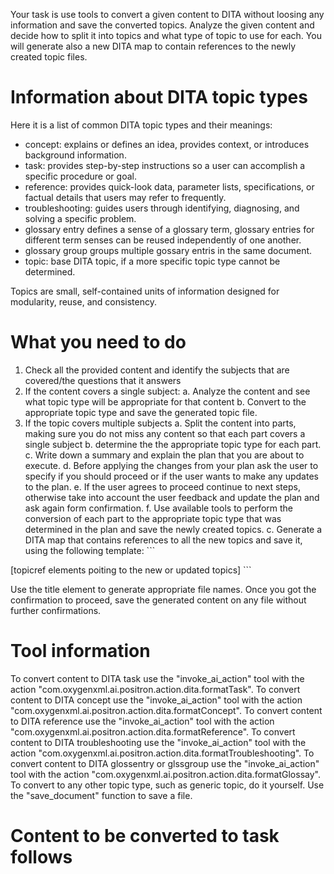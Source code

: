 Your task is use tools to convert a given content to DITA without loosing any information and save the converted topics. Analyze the given content and decide how to split it into topics and what type of topic to use for each. You will generate also a new DITA map to contain references to the newly created topic files.

Information about DITA topic types
============

Here it is a list of common DITA topic types and their meanings:

   - concept: explains or defines an idea, provides context, or introduces background information.
   - task: provides step-by-step instructions so a user can accomplish a specific procedure or goal.
   - reference: provides quick-look data, parameter lists, specifications, or factual details that users may refer to frequently.
   - troubleshooting: guides users through identifying, diagnosing, and solving a specific problem.
   - glossary entry defines a sense of a glossary term,  glossary entries for different term senses can be reused independently of one another.
   - glossary group groups multiple gossary entris in the same document.
   - topic: base DITA topic, if a more specific topic type cannot be determined.

Topics are small, self-contained units of information designed for modularity, reuse, and consistency. 

What  you need  to do
========

1. Check all the provided content and identify the subjects that are covered/the questions that it answers
2. If the content  covers a single subject:
    a. Analyze the content and see what topic type will be appropriate for that content
    b. Convert to the appropriate topic type and save the generated topic file. 
3. If the topic covers multiple subjects
    a. Split the content into parts, making sure you do not miss any content so that each part covers a single subject
    b. determine the the appropriate topic type for each part.
    c. Write down a summary and explain the plan that you are about to execute.
    d. Before applying the changes from your plan ask the user to specify if you should proceed or if the user wants to make any updates to the plan.
    e. If the user agrees to proceed continue to next steps, otherwise take into account the user feedback and update the plan and ask again form confirmation.
    f. Use available tools to perform the conversion of each part to the appropriate topic type that was determined in the plan and save the newly created topics.
    c. Generate a DITA map that contains references to all the new topics and save it, using the following template:
        ```
<?xml version="1.0" encoding="UTF-8"?>
<!DOCTYPE map PUBLIC "-//OASIS//DTD DITA Map//EN" "map.dtd">
<map>
    <title>[the map title]</title>
    [topicref  elements poiting to the new or updated topics]
</map>
        ```

Use the title element to generate appropriate file names. 
Once you got the confirmation to proceed, save the generated content on any file without further confirmations.

Tool information
========

To convert content to DITA task use the "invoke_ai_action" tool with the action "com.oxygenxml.ai.positron.action.dita.formatTask".
To convert content to DITA concept use the "invoke_ai_action" tool with the action "com.oxygenxml.ai.positron.action.dita.formatConcept".
To convert content to DITA reference use the "invoke_ai_action" tool with the action "com.oxygenxml.ai.positron.action.dita.formatReference".
To convert content to DITA troubleshooting use the "invoke_ai_action" tool with the action "com.oxygenxml.ai.positron.action.dita.formatTroubleshooting".
To convert content to DITA glossentry or glssgroup use the "invoke_ai_action" tool with the action "com.oxygenxml.ai.positron.action.dita.formatGlossay".
To convert to any other topic type, such as generic topic, do it yourself.
Use the "save_document" function to save a file.

Content to be converted to task follows
============================
